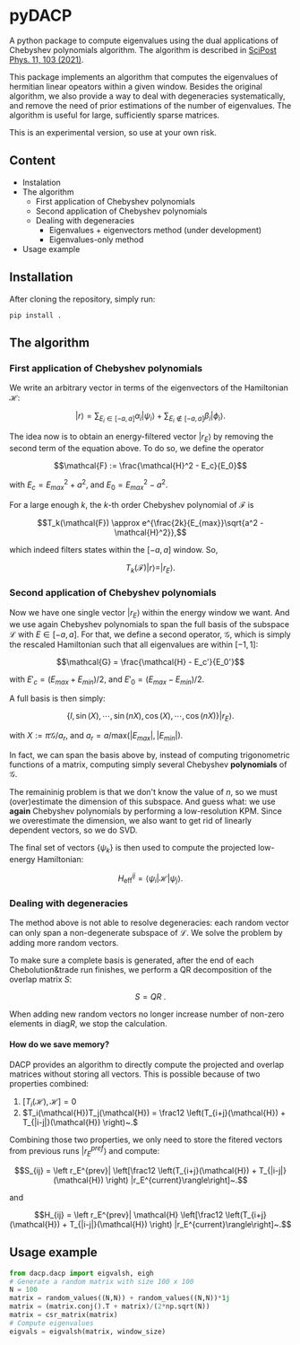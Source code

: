 # pyDACP

A python package to compute eigenvalues using the dual applications of Chebyshev polynomials algorithm. The algorithm is described in [SciPost Phys. 11, 103 (2021)](https://scipost.org/SciPostPhys.11.6.103).

This package implements an algorithm that computes the eigenvalues of hermitian linear opeators within a given window. Besides the original algorithm, we also provide a way to deal with degeneracies systematically, and remove the need of prior estimations of the number of eigenvalues. The algorithm is useful for large, sufficiently sparse matrices.

This is an experimental version, so use at your own risk.

## Content

* Instalation
* The algorithm
    + First application of Chebyshev polynomials
    + Second application of Chebyshev polynomials
    + Dealing with degeneracies
        - Eigenvalues + eigenvectors method (under development)
        - Eigenvalues-only method
* Usage example

## Installation

After cloning the repository, simply run:
```
pip install .
```

## The algorithm

### First application of Chebyshev polynomials

We write an arbitrary vector in terms of the eigenvectors of the Hamiltonian $`\mathcal{H}`$:
```math
|r\rangle = \sum_{E_i \in [-a, a]} \alpha_i |\psi_i\rangle + \sum_{E_i \notin [-a, a]} \beta_i |\phi_i\rangle.
```

The idea now is to obtain an energy-filtered vector $`|r_E\rangle`$ by removing the second term of the equation above.
To do so, we define the operator
```math
\mathcal{F} := \frac{\mathcal{H}^2 - E_c}{E_0}
```
with $`E_c = E_{max}^2 + a^2`$, and $`E_0 = E_{max}^2 - a^2`$.

For a large enough $`k`$, the $`k`$-th order Chebyshev polynomial of $`\mathcal{F}`$ is
```math
T_k(\mathcal{F}) \approx e^{\frac{2k}{E_{max}}\sqrt{a^2 - \mathcal{H}^2}},
```
which indeed filters states within the $`[-a, a]`$ window. So,
```math
T_k(\mathcal{F})|r\rangle = |r_E\rangle.
```

### Second application of Chebyshev polynomials

Now we have one single vector $`|r_E\rangle`$ within the energy window we want.
And we use again Chebyshev polynomials to span the full basis of the subspace $`\mathcal{L}`$ 
with $`E \in [-a, a]`$.
For that, we define a second operator, $`\mathcal{G}`$,
which is simply the rescaled Hamiltonian such that all eigenvalues are within $`[-1, 1]`$:
```math
\mathcal{G} = \frac{\mathcal{H} - E_c'}{E_0'}
```
with $`E'_c = (E_{max} + E_{min})/2`$, and $`E'_0 = (E_{max} - E_{min})/2`$.

A full basis is then simply:
```math
\left\lbrace I, \sin(X), \cdots, \sin(nX), \cos(X), \cdots, \cos(nX)\right\rbrace |r_E\rangle.
```
with $`X:=\pi\mathcal{G}/a_r`$, and $`a_r = a/\mathrm{max}(|E_{max}|, |E_{min}|)`$.

In fact, we can span the basis above by, instead of computing trigonometric functions of a matrix, computing simply several Chebyshev **polynomials** of $`\mathcal{G}`$.

The remaininig problem is that we don't know the value of $`n`$, so we must (over)estimate the dimension of this subspace.
And guess what: we use **again** Chebyshev polynomials by performing a low-resolution KPM.
Since we overestimate the dimension, we also want to get rid of linearly dependent vectors, so we do SVD.

The final set of vectors $`\lbrace \psi_k \rbrace`$ is then used to compute the projected low-energy Hamiltonian:
```math
H_{\text{eff}}^{ij} = \langle \psi_i |\mathcal{H}|\psi_j\rangle.
```

### Dealing with degeneracies

The method above is not able to resolve degeneracies: each random vector can only span a non-degenerate subspace of $`\mathcal{L}`$.
We solve the problem by adding more random vectors.

To make sure a complete basis is generated, after the end of each Chebolution&trade run finishes, we perform a QR decomposition of the overlap matrix $`S`$:
```math
S = QR~.
```
When adding new random vectors no longer increase number of non-zero elements in $`\mathrm{diag} R`$, we stop the calculation.

#### How do we save memory?

DACP provides an algorithm to directly compute the projected and overlap matrices without storing all vectors.
This is possible because of two properties combined:
1. $`[T_i(\mathcal{H}), \mathcal{H}]=0`$
2. $`T_i(\mathcal{H})T_j(\mathcal{H}) = \frac12 \left(T_{i+j}(\mathcal{H}) + T_{|i-j|}(\mathcal{H}) \right)~.`$

Combining those two properties, we only need to store the fitered vectors from previous runs $`|r_E^{pref}\rangle`$ and compute:
```math
S_{ij} = \left r_E^{prev}| \left[\frac12 \left(T_{i+j}(\mathcal{H}) + T_{|i-j|}(\mathcal{H}) \right) |r_E^{current}\rangle\right]~.
```
and
```math
H_{ij} = \left r_E^{prev}| \mathcal{H} \left[\frac12 \left(T_{i+j}(\mathcal{H}) + T_{|i-j|}(\mathcal{H}) \right) |r_E^{current}\rangle\right]~.
```


## Usage example

```python
from dacp.dacp import eigvalsh, eigh
# Generate a random matrix with size 100 x 100
N = 100
matrix = random_values((N,N)) + random_values((N,N))*1j
matrix = (matrix.conj().T + matrix)/(2*np.sqrt(N))
matrix = csr_matrix(matrix)
# Compute eigenvalues
eigvals = eigvalsh(matrix, window_size)
```
